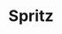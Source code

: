 ---
layout: recette
categories: [recettes]
hidden: true
lang: fr
sitemap: false
title: Spritz
type: sucre
recettes:
  Classique:
    yield: 12
    yieldType: personnes
    ingredients: 
      - nom: beurre
        qte: 95
        unite: gr
      - nom: sucre glace
        qte: 35
        unite: gr
      - nom: blancs d'oeufs
        qte: 15
        unite: gr
      - nom: farine T55
        qte: 110
        unite: gr
        variable: true
      - nom: vanille liquide
        qte: 1
        unite: cuillère à café
    preconditions:
      - Préchauffer le four à 170°C
      - Le beurre doit être pommade
    etapes:
      - label: Préparation
        details:
          - Blanchir le beurre avec le sucre au batteur électrique
          - Ajouter les blancs d'oeufs et mélanger à l'aide d'une spatule silicone
          - Incorporer la farine
          - Faire les biscuits à l'aide d'une presse à biscuits
      - label: Cuisson
        emoji: 🔥
        details: 
          - Cuire 13-15 minutes à 170°C
          - Placer les biscuits sur une grille
          - Laver la plaque entre deux fournées afin qu'elle soit froide
variantes: 
  - label: Tremper dans du chocolat (60 gr de chocolat + 8 gr d'huile de pépins de raisins)
    todo: false
notes:
  - Lors de l'ajout des blancs, il ne sera pas possible de les incorporer totalement, c'est normal
  - Ne pas utiliser de papier sulfurisé afin que les biscuits accrochent à la plaque de cuisson
---